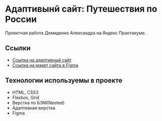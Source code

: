 
# Адаптивынй сайт: Путешествия по России
Проектная работа Демиденко Александра на Яндекс Практикуме.

## Ссылки
* [Ссылка на адаптивный сайт](https://russian-travel-fapn.vercel.app/)
* [Ссылка на макет сайта в Figma](https://www.figma.com/file/5S2WSbEFL6awjVWJ0NWL8Q/Sprint-3_-Russia-_-desktop-%2B-mobile?node-id=28503%3A0)

## Технологии используемы в проекте
* HTML, CSS3
* Flexbox, Grid
* Верстка по БЭМ(Nested)
* Адаптивная верстка
* Figma

